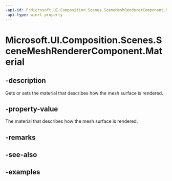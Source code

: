 ```yaml
---
-api-id: P:Microsoft.UI.Composition.Scenes.SceneMeshRendererComponent.Material
-api-type: winrt property
---
```


<!-- Property syntax.
public SceneMaterial Material { get;  set; }
-->

# Microsoft.UI.Composition.Scenes.SceneMeshRendererComponent.Material

## -description

Gets or sets the material that describes how the mesh surface is rendered.

## -property-value

The material that describes how the mesh surface is rendered.

## -remarks

## -see-also

## -examples

